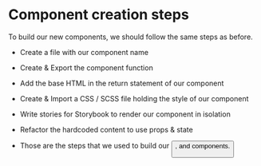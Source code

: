 # Component creation steps

To build our new components, we should follow the same steps as before.

- Create a file with our component name
- Create & Export the component function
- Add the base HTML in the return statement of our component
- Create & Import a CSS / SCSS file holding the style of our component
- Write stories for Storybook to render our component in isolation
- Refactor the hardcoded content to use props & state

- Those are the steps that we used to build our <Button>, <DayListItem> and <DayList> components.

